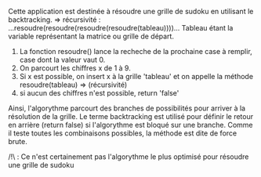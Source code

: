 Cette application est destinée à résoudre une grille de sudoku en utilisant le backtracking.
=> récursivité :    ...resoudre(resoudre(resoudre(resoudre(tableau))))...
Tableau étant la variable représentant la matrice ou grille de départ.
1) La fonction resoudre() lance la recheche de la prochaine case à remplir, case dont la valeur vaut 0.
2) On parcourt les chiffres x de 1 à 9.
3) Si x est possible, on insert x à la grille 'tableau' et on appelle la méthode resoudre(tableau) => (récursivité)
4) si aucun des chiffres n'est possible, return 'false'

Ainsi, l'algorythme parcourt des branches de possibilités pour arriver à la résolution de la grille. 
Le terme backtracking est utilisé pour définir le retour en arrière (return false) si l'algorythme est bloqué sur une branche. 
Comme il teste toutes les combinaisons possibles, la méthode est dite de force brute.

/!\ : Ce n'est certainement pas l'algorythme le plus optimisé pour résoudre une grille de sudoku



